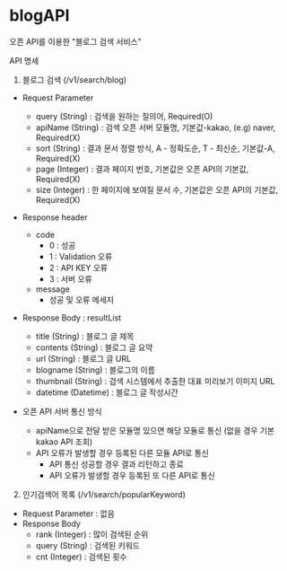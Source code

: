 # blogAPI
오픈 API를 이용한 "블로그 검색 서비스"

API 명세

1. 블로그 검색 (/v1/search/blog)
  - Request Parameter
    - query (String) : 검색을 원하는 질의어, Required(O)
    - apiName (String) : 검색 오픈 서버 모듈명, 기본값-kakao, (e.g) naver, Required(X)
    - sort (String) : 결과 문서 정렬 방식, A - 정확도순, T - 최신순, 기본값-A, Required(X)
    - page (Integer) : 결과 페이지 번호, 기본값은 오픈 API의 기본값, Required(X)
    - size (Integer) : 한 페이지에 보여질 문서 수, 기본값은 오픈 API의 기본값, Required(X)

  - Response header
    - code 
      - 0 : 성공
      - 1 : Validation 오류
      - 2 : API KEY 오류
      - 3 : 서버 오류
    - message
      - 성공 및 오류 메세지
  
  - Response Body : resultList
    - title (String) : 블로그 글 제목
    - contents (String) : 블로그 글 요약
    - url (String) : 블로그 글 URL
    - blogname (String) : 블로그의 이름
    - thumbnail (String) : 검색 시스템에서 추출한 대표 미리보기 이미지 URL
    - datetime (Datetime) : 블로그 글 작성시간
    
  - 오픈 API 서버 통신 방식
    - apiName으로 전달 받은 모듈명 있으면 해당 모듈로 통신 (없을 경우 기본 kakao API 조회)
    - API 오류가 발생할 경우 등록된 다른 모듈 API로 통신
      - API 통신 성공할 경우 결과 리턴하고 종료
      - API 오류가 발생할 경우 등록된 또 다른 API로 통신   


2. 인기검색어 목록 (/v1/search/popularKeyword)
  - Request Parameter : 없음
  - Response Body
    - rank (Integer) : 많이 검색된 순위
    - query (String) : 검색된 키워드
    - cnt (Integer) : 검색된 횟수
